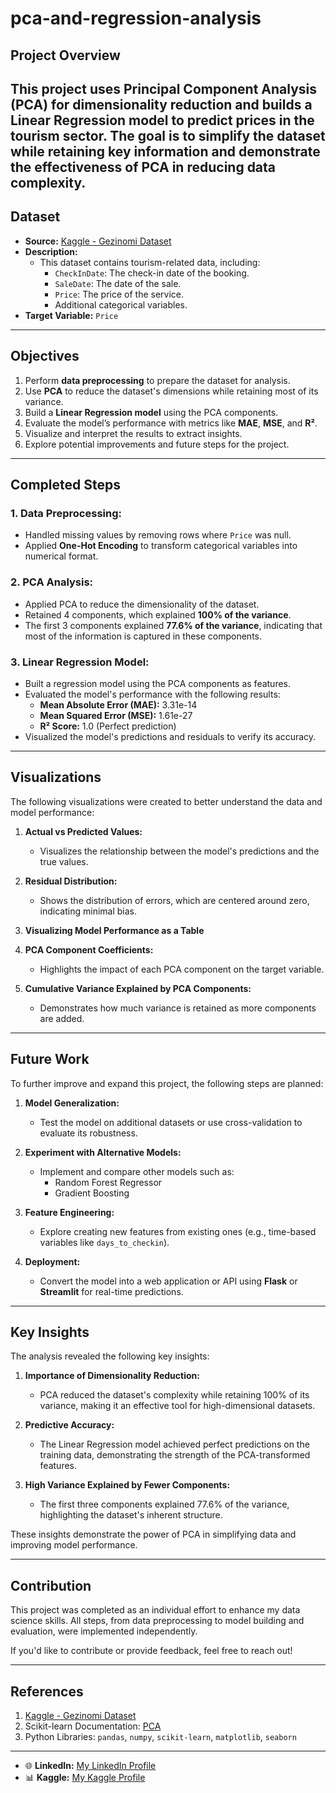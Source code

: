 # pca-and-regression-analysis

## Project Overview
This project uses **Principal Component Analysis (PCA)** for dimensionality reduction and builds a **Linear Regression model** to predict prices in the tourism sector. The goal is to simplify the dataset while retaining key information and demonstrate the effectiveness of PCA in reducing data complexity.
---

## Dataset
- **Source:** [Kaggle - Gezinomi Dataset](https://www.kaggle.com/datasets/merveoztiryaki/gezinomi/data)
- **Description:** 
  - This dataset contains tourism-related data, including:
    - `CheckInDate`: The check-in date of the booking.
    - `SaleDate`: The date of the sale.
    - `Price`: The price of the service.
    - Additional categorical variables.
- **Target Variable:** `Price`
---

## Objectives
1. Perform **data preprocessing** to prepare the dataset for analysis.
2. Use **PCA** to reduce the dataset's dimensions while retaining most of its variance.
3. Build a **Linear Regression model** using the PCA components.
4. Evaluate the model’s performance with metrics like **MAE**, **MSE**, and **R²**.
5. Visualize and interpret the results to extract insights.
6. Explore potential improvements and future steps for the project.

--- 
## Completed Steps
### 1. Data Preprocessing:
- Handled missing values by removing rows where `Price` was null.
- Applied **One-Hot Encoding** to transform categorical variables into numerical format.

### 2. PCA Analysis:
- Applied PCA to reduce the dimensionality of the dataset.
- Retained 4 components, which explained **100% of the variance**.
- The first 3 components explained **77.6% of the variance**, indicating that most of the information is captured in these components.

### 3. Linear Regression Model:
- Built a regression model using the PCA components as features.
- Evaluated the model's performance with the following results:
  - **Mean Absolute Error (MAE):** 3.31e-14
  - **Mean Squared Error (MSE):** 1.61e-27
  - **R² Score:** 1.0 (Perfect prediction)
- Visualized the model's predictions and residuals to verify its accuracy.

---

## Visualizations
The following visualizations were created to better understand the data and model performance:

1. **Actual vs Predicted Values:**
   - Visualizes the relationship between the model's predictions and the true values.

2. **Residual Distribution:**
   - Shows the distribution of errors, which are centered around zero, indicating minimal bias.

3. **Visualizing Model Performance as a Table**

4. **PCA Component Coefficients:**
   - Highlights the impact of each PCA component on the target variable.
5. **Cumulative Variance Explained by PCA Components:**
   - Demonstrates how much variance is retained as more components are added.

---

## Future Work
To further improve and expand this project, the following steps are planned:
1. **Model Generalization:**
   - Test the model on additional datasets or use cross-validation to evaluate its robustness.

2. **Experiment with Alternative Models:**
   - Implement and compare other models such as:
     - Random Forest Regressor
     - Gradient Boosting

3. **Feature Engineering:**
   - Explore creating new features from existing ones (e.g., time-based variables like `days_to_checkin`).

4. **Deployment:**
   - Convert the model into a web application or API using **Flask** or **Streamlit** for real-time predictions.

---
## Key Insights
The analysis revealed the following key insights:

1. **Importance of Dimensionality Reduction:**
   - PCA reduced the dataset's complexity while retaining 100% of its variance, making it an effective tool for high-dimensional datasets.

2. **Predictive Accuracy:**
   - The Linear Regression model achieved perfect predictions on the training data, demonstrating the strength of the PCA-transformed features.

3. **High Variance Explained by Fewer Components:**
   - The first three components explained 77.6% of the variance, highlighting the dataset's inherent structure.

These insights demonstrate the power of PCA in simplifying data and improving model performance.

---
## Contribution
This project was completed as an individual effort to enhance my data science skills. 
All steps, from data preprocessing to model building and evaluation, were implemented independently.

If you'd like to contribute or provide feedback, feel free to reach out!

---
## References
1. [Kaggle - Gezinomi Dataset](https://www.kaggle.com/datasets/merveoztiryaki/gezinomi/data)
2. Scikit-learn Documentation: [PCA](https://scikit-learn.org/stable/modules/generated/sklearn.decomposition.PCA.html)
3. Python Libraries: `pandas`, `numpy`, `scikit-learn`, `matplotlib`, `seaborn`

---
- 🌐 **LinkedIn:** [My LinkedIn Profile](https://www.linkedin.com/in/sueda-kazan/)
- 📊 **Kaggle:** [My Kaggle Profile](https://www.kaggle.com/suedakazan)
